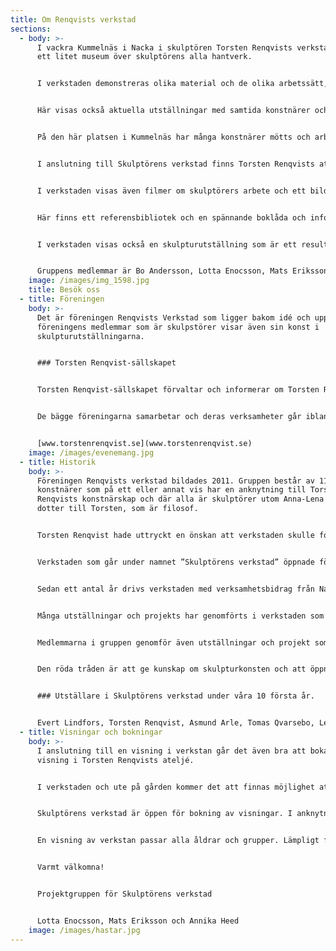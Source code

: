 ```yaml
---
title: Om Renqvists verkstad
sections:
  - body: >-
      I vackra Kummelnäs i Nacka i skulptören Torsten Renqvists verkstad, finns
      ett litet museum över skulptörens alla hantverk.


      I verkstaden demonstreras olika material och de olika arbetssätt, verktyg och processer som är knutna till en skulptörs arbete.


      Här visas också aktuella utställningar med samtida konstnärer och konstnärer från tidigare generationer.


      På den här platsen i Kummelnäs har många konstnärer mötts och arbetat genom åren. Den genuina och poetiska stämningen finns här och förmedlar en förståelse för hur tanken och känslan finner sin form i olika material och tekniker.


      I anslutning till Skulptörens verkstad finns Torsten Renqvists ateljé, möjlig att boka för en visning.


      I verkstaden visas även filmer om skulptörers arbete och ett bildspel presenteras med interiörer från olika skulptörers ateljéer och verkstäder.


      Här finns ett referensbibliotek och en spännande boklåda och information om alla de kunniga yrkesmän och företag som förvaltar och utövar den hantverksskicklighet som behövs för att en skulptur ska kunna bli till.


      I verkstaden visas också en skulpturutställning som är ett resultat av de olika material och tekniker som presenteras.


      Gruppens medlemmar är Bo Andersson, Lotta Enocsson, Mats Eriksson, Annika Heed, Dina Hviid, Anders Jansson, Bitte Jonason Åkerlund, Mats Lodén, Ulf Lorensson, Anna-Lena Renqvist, Mats Åberg, Erik Åkerlund
    image: /images/img_1598.jpg
    title: Besök oss
  - title: Föreningen
    body: >-
      Det är föreningen Renqvists Verkstad som ligger bakom idé och uppförande,
      föreningens medlemmar som är skulpstörer visar även sin konst i
      skulpturutställningarna.


      ### Torsten Renqvist-sällskapet


      Torsten Renqvist-sällskapet förvaltar och informerar om Torsten Renqvists konstnärskap.


      De bägge föreningarna samarbetar och deras verksamheter går ibland samman.


      [www.torstenrenqvist.se](www.torstenrenqvist.se)
    image: /images/evenemang.jpg
  - title: Historik
    body: >-
      Föreningen Renqvists verkstad bildades 2011. Gruppen består av 11
      konstnärer som på ett eller annat vis har en anknytning till Torsten
      Renqvists konstnärskap och där alla är skulptörer utom Anna-Lena Renqvist,
      dotter till Torsten, som är filosof.


      Torsten Renqvist hade uttryckt en önskan att verkstaden skulle fortsätta vara en plats för konstnärligt skapande och på det byggde vi vidare. Gruppen startade med att gjuta egna skulpturer i brons i det bronsgjuteri som fanns på gården.


      Verkstaden som går under namnet ”Skulptörens verkstad” öppnade för allmänheten 2012. Vid verkstaden visades utställningar, genomfördes workshops för blandade åldrar och brons gjöts inför publik på ”Bronsgjutarfestivalen”.


      Sedan ett antal år drivs verkstaden med verksamhetsbidrag från Nacka kommun.


      Många utställningar och projekts har genomförts i verkstaden som nu även är ett museum för skulptörens alla hantverk. Här visas olika material och skulpturala tekniker och visas filmer om skulptörer och skulpturalt arbete.


      Medlemmarna i gruppen genomför även utställningar och projekt som har anknytning till Skulptörens verkstad ute i landet.


      Den röda tråden är att ge kunskap om skulpturkonsten och att öppna verksamheten för både barn och vuxna. Verksamheten månar om att hålla gamla kunskaper levande som kan länkas till vår samtid och skapa tillgång till den glädje konsten ger.


      ### Utställare i Skulptörens verkstad under våra 10 första år.


      Evert Lindfors, Torsten Renqvist, Asmund Arle, Tomas Qvarsebo, Lena Lervik, Kajsa Mattas, Rune Rudelius, Siri Derkert, Lars Erik Falk, Mats Åberg, Marilyn Gierow, Eva Fornåå, Bitte Jonasson Åkerlund, Jörgen Hammar, Jörgen Martinsson, Ulf Lorenzon, Linnea Jörpeland, Kicki Bergkvist, Selder Bo Andersson, Barbro Hedström, Filippa von Krusenstierna, Mats Eriksson, Annika Heed, Lotta Enocsson, Erik Åkerlund, Ingegerd Lohland, Anders Jansson, Dina Hviid, Harry Modin, Katinka Andersson, Sophi Vejrich, Lars Brunström
  - title: Visningar och bokningar
    body: >-
      I anslutning till en visning i verkstan går det även bra att boka en
      visning i Torsten Renqvists ateljé.


      I verkstaden och ute på gården kommer det att finnas möjlighet att känna på verktyg och material. Upplev hur det är att hugga i sten eller trä! Testa andra material och tekniker.


      Skulptörens verkstad är öppen för bokning av visningar. I anknytning till visningar är det möjligt att även boka kortare workshops i skulpturala tekniker. Läs mer på sidan program.


      En visning av verkstan passar alla åldrar och grupper. Lämpligt för t.ex. skolor, yrkesskolor, konstföreningar och andra föreningar eller privata grupper.


      Varmt välkomna!


      Projektgruppen för Skulptörens verkstad


      Lotta Enocsson, Mats Eriksson och Annika Heed
    image: /images/hastar.jpg
---
```

